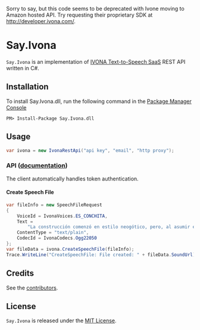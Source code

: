﻿Sorry to say, but this code seems to be deprecated with Ivone moving to Amazon hosted API. Try requesting their proprietary SDK at http://developer.ivona.com/.

# Say.Ivona

`Say.Ivona` is an implementation of [IVONA Text-to-Speech SaaS](http://www.ivona.com/en/saas/) REST API written in C#.

## Installation

 To install Say.Ivona.dll, run the following command in the [Package Manager Console](http://docs.nuget.org/docs/start-here/using-the-package-manager-console) 
```
PM> Install-Package Say.Ivona.dll
```

## Usage

```c#
var ivona = new IvonaRestApi("api key", "email", "http proxy");
```

### API ([documentation](http://developer.ivona.com/ivona-tts-saas))

The client automatically handles token authentication.

#### Create Speech File

```c#
var fileInfo = new SpeechFileRequest
{
    VoiceId = IvonaVoices.ES_CONCHITA,
    Text =
        "La construcción comenzó en estilo neogótico, pero, al asumir el proyecto Gaudí en 1883, fue completamente replanteada.",
    ContentType = "text/plain",
    CodecId = IvonaCodecs.Ogg22050
};
var fileData = ivona.CreateSpeechFile(fileInfo);
Trace.WriteLine("CreateSpeechFile: File created: " + fileData.SoundUrl);
```

## Credits

  See the [contributors](https://github.com/aynurin/Say.Ivona/graphs/contributors).

## License

  `Say.Ivona` is released under the [MIT License](http://opensource.org/licenses/MIT).
